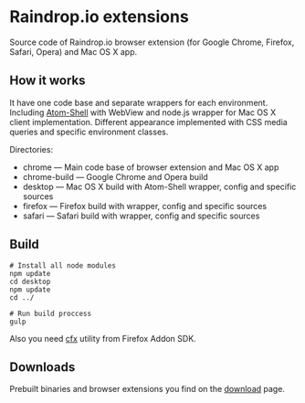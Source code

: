 # Raindrop.io extensions

Source code of Raindrop.io browser extension (for Google Chrome, Firefox, Safari, Opera) and Mac OS X app.

## How it works
It have one code base and separate wrappers for each environment. Including [Atom-Shell](https://github.com/atom/atom-shell) with WebView and node.js wrapper for Mac OS X client implementation.
Different appearance implemented with CSS media queries and specific environment classes.

Directories:
* chrome — Main code base of browser extension and Mac OS X app
* chrome-build — Google Chrome and Opera build
* desktop — Mac OS X build with Atom-Shell wrapper, config and specific sources
* firefox — Firefox build with wrapper, config and specific sources
* safari — Safari build with wrapper, config and specific sources

## Build
```
# Install all node modules
npm update
cd desktop
npm update
cd ../

# Run build proccess
gulp
```

Also you need [cfx](https://developer.mozilla.org/en-US/Add-ons/SDK/Tutorials/Installation) utility from Firefox Addon SDK.

## Downloads
Prebuilt binaries and browser extensions you find on the [download](https://raindrop.io/pages/download) page.
